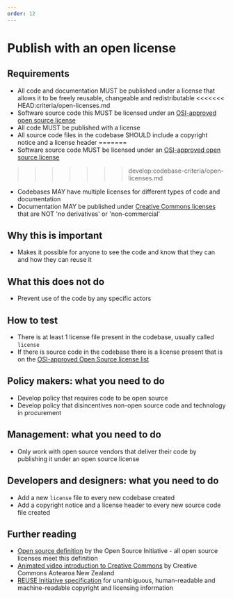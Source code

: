 ```yaml
---
order: 12
---
```


# Publish with an open license

## Requirements

* All code and documentation MUST be published under a license that allows it to be freely reusable, changeable and redistributable
<<<<<<< HEAD:criteria/open-licenses.md
* Software source code this MUST be licensed under an [OSI-approved open source license](https://opensource.org/licenses/category)
* All code MUST be published with a license
* All source code files in the codebase SHOULD include a copyright notice and a license header
=======
* Software source code MUST be licensed under an [OSI-approved open source license](https://opensource.org/licenses/category)
>>>>>>> develop:codebase-criteria/open-licenses.md
* Codebases MAY have multiple licenses for different types of code and documentation
* Documentation MAY be published under [Creative Commons licenses](https://creativecommons.org/licenses/) that are NOT 'no derivatives' or 'non-commercial'

## Why this is important

* Makes it possible for anyone to see the code and know that they can and how they can reuse it

## What this does not do

* Prevent use of the code by any specific actors

## How to test

* There is at least 1 license file present in the codebase, usually called `license`
* If there is source code in the codebase there is a license present that is on the [OSI-approved Open Source license list](https://opensource.org/licenses/category)

## Policy makers: what you need to do

* Develop policy that requires code to be open source
* Develop policy that disincentives non-open source code and technology in procurement

## Management: what you need to do

* Only work with open source vendors that deliver their code by publishing it under an open source license

## Developers and designers: what you need to do

* Add a new `license` file to every new codebase created
* Add a copyright notice and a license header to every new source code file created

## Further reading

* [Open source definition](https://opensource.org/osd) by the Open Source Initiative - all open source licenses meet this definition
* [Animated video introduction to Creative Commons](https://creativecommons.org/about/videos/creative-commons-kiwi) by Creative Commons Aotearoa New Zealand
* [REUSE Initiative specification](https://reuse.software/spec/) for unambiguous, human-readable and machine-readable copyright and licensing information
